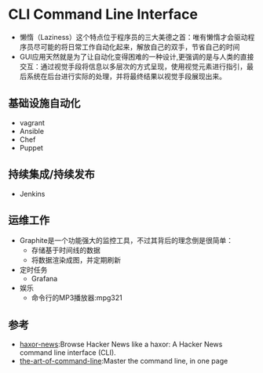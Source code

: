 # CLI Command Line Interface

* 懒惰（Laziness）这个特点位于程序员的三大美德之首：唯有懒惰才会驱动程序员尽可能的将日常工作自动化起来，解放自己的双手，节省自己的时间
* GUI应用天然就是为了让自动化变得困难的一种设计,更强调的是与人类的直接交互：通过视觉手段将信息以多层次的方式呈现，使用视觉元素进行指引，最后系统在后台进行实际的处理，并将最终结果以视觉手段展现出来。

## 基础设施自动化

* vagrant
* Ansible
* Chef
* Puppet

## 持续集成/持续发布

* Jenkins

## 运维工作

* Graphite是一个功能强大的监控工具，不过其背后的理念倒是很简单：
  - 存储基于时间线的数据
  - 将数据渲染成图，并定期刷新
* 定时任务
  - Grafana
* 娱乐
  - 命令行的MP3播放器:mpg321

## 参考

* [haxor-news](https://github.com/donnemartin/haxor-news):Browse Hacker News like a haxor: A Hacker News command line interface (CLI).
* [the-art-of-command-line](https://github.com/jlevy/the-art-of-command-line):Master the command line, in one page
